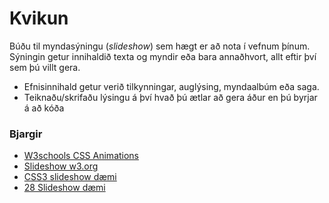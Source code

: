# Kvikun 

Búðu til myndasýningu (_slideshow_) sem hægt er að nota í vefnum þínum.
Sýningin getur innihaldið texta og myndir eða bara annaðhvort, allt eftir því sem þú villt gera.

* Efnisinnihald getur verið tilkynningar, auglýsing, myndaalbúm eða saga.
* Teiknaðu/skrifaðu lýsingu á því hvað þú ætlar að gera áður en þú byrjar á að kóða

### Bjargir

* [W3schools CSS Animations](https://www.w3schools.com/css/css3_animations.asp)
* [Slideshow w3.org](https://www.w3.org/Style/Examples/007/slideshow.en.html#top)
* [CSS3 slideshow dæmi](https://codeshack.io/pure-css3-image-slideshow-example/)
* [28 Slideshow dæmi](https://freefrontend.com/css-slideshows/)

